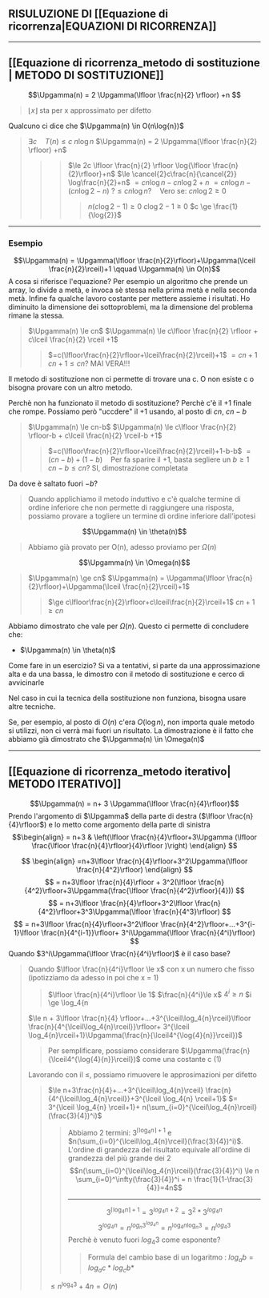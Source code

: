 ## RISULUZIONE DI [[Equazione di ricorrenza|EQUAZIONI DI RICORRENZA]]
___

## [[Equazione di ricorrenza_metodo di sostituzione | METODO DI SOSTITUZIONE]]
$$\Upgamma(n) = 2 \Upgamma(\lfloor \frac{n}{2} \rfloor) +n $$
>$\lfloor x \rfloor$ sta per x approssimato per difetto

Qualcuno ci dice che $\Upgamma(n) \in O(n\log{n})$
>$\exists c \quad T(n) \le c\ n\log{n}$
>$\Upgamma(n) = 2 \Upgamma(\lfloor \frac{n}{2} \rfloor) +n$
>>>$\le 2c \lfloor \frac{n}{2} \rfloor \log{\lfloor \frac{n}{2}\rfloor}+n$
>>>$\le \cancel{2}c\frac{n}{\cancel{2}} \log\frac{n}{2}+n$
>>>$= cn\log{n}-cn\log{2}+n$
>>>$= cn\log{n}-(cn \log{2}-n)$
>>>$?\le cn\log{n}? \quad \text{Vero se: }cn\log{2}\ge0$
>>>>$n(c\log{2}-1)\ge0$
>>>>$c\log{2}-1 \ge 0$
>>>>$c \ge \frac{1}{\log{2}}$

___
### Esempio
$$\Upgamma(n) = \Upgamma(\lfloor \frac{n}{2}\rfloor)+\Upgamma(\lceil \frac{n}{2}\rceil)+1 \qquad \Upgamma(n) \in O(n)$$
A cosa si riferisce l'equazione? Per esempio un algoritmo che prende un array, lo divide a metà, e invoca sè stessa nella prima metà e nella seconda metà. Infine fa qualche lavoro costante per mettere assieme i risultati. 
Ho diminuito la dimensione dei sottoproblemi, ma la dimensione del problema rimane la stessa.
> $\Upgamma(n) \le cn$
> $\Upgamma(n) \le c\lfloor \frac{n}{2} \rfloor + c\lceil \frac{n}{2} \rceil +1$
> >$=c(\lfloor\frac{n}{2}\rfloor+\lceil\frac{n}{2}\rceil)+1$
>> $=cn+1$
> >$cn+1 \le cn$? MAI VERA!!!
> 

Il metodo di sostituzione non ci permette di trovare una c. O non esiste c o bisogna provare con un altro metodo.

Perchè non ha funzionato il metodo di sostituzione? Perchè c'è il +1 finale che rompe. Possiamo però "uccdere" il +1 usando, al posto di $cn$, $cn-b$

> $\Upgamma(n) \le cn-b$
> $\Upgamma(n) \le c\lfloor \frac{n}{2} \rfloor-b + c\lceil \frac{n}{2} \rceil-b +1$
> >$=c(\lfloor\frac{n}{2}\rfloor+\lceil\frac{n}{2}\rceil)+1-b-b$
>> $=(cn-b)+(1-b) \quad \text{Per fa sparire il +1, basta segliere un } b \ge 1$
> >$cn-b \le cn$? SI, dimostrazione completata

Da dove è saltato fuori $-b$?
> Quando applichiamo il metodo induttivo e c'è qualche termine di ordine inferiore che non permette di raggiungere una risposta, possiamo provare a togliere un termine di ordine inferiore dall'ipotesi 

$$\Upgamma(n) \in \theta(n)$$
>Abbiamo già provato per O(n), adesso proviamo per $\Omega(n)$

$$\Upgamma(n) \in \Omega(n)$$
>$\Upgamma(n) \ge cn$
>$\Upgamma(n) = \Upgamma(\lfloor \frac{n}{2}\rfloor)+\Upgamma(\lceil \frac{n}{2}\rceil)+1$
>>$\ge c\lfloor\frac{n}{2}\rfloor+c\lceil\frac{n}{2}\rceil+1$
>>$cn+1 \ge cn$

Abbiamo dimostrato che vale per $\Omega(n)$. Questo ci permette di concludere che:
- $\Upgamma(n) \in \theta(n)$

Come fare in un esercizio? Si va a tentativi, si parte da una approssimazione alta e da una bassa, le dimostro con il metodo di sostituzione e cerco di avvicinarle

Nel caso in cui la tecnica della sostituzione non funziona, bisogna usare altre tecniche.

Se, per esempio, al posto di $O(n)$ c'era $O(\log{n}$), non importa quale metodo si utilizzi, non ci verrà mai fuori un risultato. La dimostrazione è il fatto che abbiamo già dimostrato che $\Upgamma(n) \in \Omega(n)$ 

___
## [[Equazione di ricorrenza_metodo iterativo| METODO ITERATIVO]]
$$\Upgamma(n) = n+ 3 \Upgamma(\lfloor \frac{n}{4}\rfloor)$$
Prendo l'argomento di $\Upgamma$ della parte di destra ($\lfloor \frac{n}{4}\rfloor$) e lo metto come argomento della parte di sinistra
$$\begin{align}
= n+3 & \left(\lfloor \frac{n}{4}\rfloor+3\Upgamma (\lfloor \frac{\lfloor \frac{n}{4}\rfloor}{4}\rfloor )\right)
\end{align}
$$

$$
\begin{align}
=n+3\lfloor \frac{n}{4}\rfloor+3^2\Upgamma(\lfloor \frac{n}{4^2}\rfloor)
\end{align}
$$
$$
= n+3\lfloor \frac{n}{4}\rfloor + 3^2(\lfloor \frac{n}{4^2}\rfloor+3\Upgamma(\frac{\lfloor \frac{n}{4^2}\rfloor}{4}))
$$
$$
= n+3\lfloor \frac{n}{4}\rfloor+3^2\lfloor \frac{n}{4^2}\rfloor+3^3\Upgamma(\lfloor \frac{n}{4^3}\rfloor)
$$
$$
= n+3\lfloor \frac{n}{4}\rfloor+3^2\lfloor \frac{n}{4^2}\rfloor+...+3^{i-1}\lfloor \frac{n}{4^{i-1}}\rfloor+ 3^i\Upgamma(\lfloor \frac{n}{4^i}\rfloor)
$$
Quando $3^i\Upgamma(\lfloor \frac{n}{4^i}\rfloor)$ è il caso base?
> Quando $\lfloor \frac{n}{4^i}\rfloor \le x$ con x un numero che fisso (ipotizziamo da adesso in poi che x = 1)
> >$\lfloor \frac{n}{4^i}\rfloor \le 1$
> >$\frac{n}{4^i}\le x$
> >$4^i \ge n$
> >$i \ge \log_4{n
> 
> $\le n + 3\lfloor \frac{n}{4} \rfloor+...+3^{\lceil\log_4{n}\rceil}\lfloor \frac{n}{4^{\lceil\log_4{n}\rceil}}\rfloor+ 3^{\lceil \log_4{n}\rceil+1}\Upgamma(\frac{n}{\lceil4^{\log{4}{n}}\rceil})$
> >Per semplificare, possiamo considerare $\Upgamma(\frac{n}{\lceil4^{\log{4}{n}}\rceil})$ come una costante  c (1)
> 
> Lavorando con il $\le$, possiamo rimuovere le approsimazioni per difetto
>>$\le n+3\frac{n}{4}+...+3^{\lceil\log_4{n}\rceil} \frac{n}{4^{\lceil\log_4{n}\rceil}}+3^{\lceil \log_4{n} \rceil+1}$
>>$= 3^{\lceil \log_4{n} \rceil+1}+ n(\sum_{i=0}^{\lceil\log_4{n}\rceil}(\frac{3}{4})^i)$
>>>Abbiamo 2 termini: $3^{\lceil \log_4{n} \rceil+1}$ e $n(\sum_{i=0}^{\lceil\log_4{n}\rceil}(\frac{3}{4})^i)$. L'ordine di grandezza del risultato equivale all'ordine di grandezza del più grande dei 2
>>>$$n(\sum_{i=0}^{\lceil\log_4{n}\rceil}(\frac{3}{4})^i) \le n \sum_{i=0}^\infty(\frac{3}{4})^i = n \frac{1}{1-\frac{3}{4}}=4n$$
>>>___
>>>$$3^{\lceil \log_4{n} \rceil+1} = 3^{log_4{n}+2} = 3^2*3^{log_4{n}}$$ 
>>>$$3^{log_4{n}} = n^{log_n{3^{log_4{n}}}} =n^{\log_4{n}\log_n{3}} = n^{log_4{3}}$$
>>>Perchè è venuto fuori $log_4{3}$ come esponente?
>>>>Formula del cambio base di un logaritmo : $log_a{b} = log_a{c}*log_c{b}*$
>>
>>$\le n^{\log_4{3}}+4n = O(n)$ 

 




